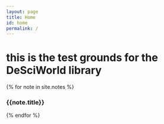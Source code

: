 ```yaml
---
layout: page
title: Home
id: home
permalink: /
---
```

<body>
<h1>this is the test grounds for the DeSciWorld library</h1>

{% for note in site.notes %}
  <h3>{{note.title}}</h3>
{% endfor %}

</body>
